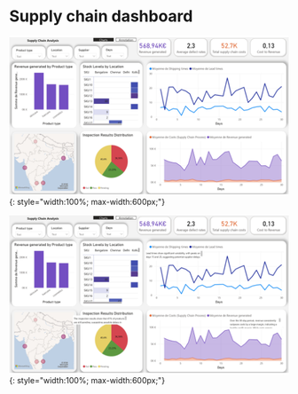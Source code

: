 # Supply chain dashboard

![Supply Chain Analysis 1](assets/img/supplychainanalysis1.jpg){: style="width:100%; max-width:600px;"}

![Supply Chain Analysis 2](assets/img/supplychainanalysis2.jpg){: style="width:100%; max-width:600px;"}
